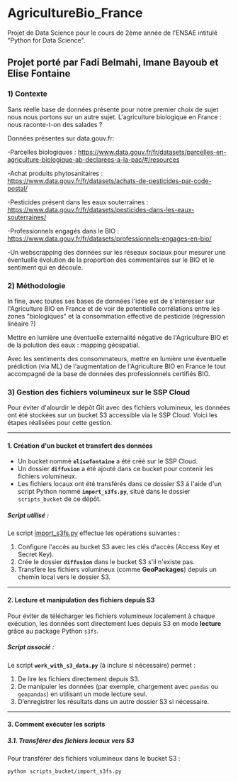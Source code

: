 # AgricultureBio_France
Projet de Data Science pour le cours de 2ème année de l'ENSAE intitulé "Python for Data Science".

## Projet porté par Fadi Belmahi, Imane Bayoub et Elise Fontaine

### 1) Contexte 

Sans réelle base de données présente pour notre premier choix de sujet nous nous portons sur un autre sujet. L'agriculture biologique en France : nous raconte-t-on des salades ?

Données présentes sur data.gouv.fr:

-Parcelles biologiques : https://www.data.gouv.fr/fr/datasets/parcelles-en-agriculture-biologique-ab-declarees-a-la-pac/#/resources

-Achat produits phytosanitaires : https://www.data.gouv.fr/fr/datasets/achats-de-pesticides-par-code-postal/

-Pesticides présent dans les eaux souterraines : https://www.data.gouv.fr/fr/datasets/pesticides-dans-les-eaux-souterraines/

-Professionnels engagés dans le BIO : https://www.data.gouv.fr/fr/datasets/professionnels-engages-en-bio/

-Un webscrapping des données sur les réseaux sociaux pour mesurer une éventuelle évolution de la proportion des commentaires sur le BIO et le sentiment qui en découle.



### 2) Méthodologie 


In fine, avec toutes ses bases de données l'idée est de s'intéresser sur l'Agriculture BIO en France et de voir de potentielle corrélations entre les zones "biologiques" et la consommation effective de pesticide (régression linéaire ?) 

Mettre en lumière une éventuelle externalité négative de l'Agriculture BIO et de la polution des eaux : mapping géospatial. 

Avec les sentiments des consommateurs, mettre en lumière une éventuelle prédiction (via ML) de l'augmentation de l'Agriculture BIO en France le tout accompagné de la base de données des professionnels certifiés BIO.

### 3) Gestion des fichiers volumineux sur le SSP Cloud

Pour éviter d'alourdir le dépôt Git avec des fichiers volumineux, les données ont été stockées sur un bucket S3 accessible via le SSP Cloud. Voici les étapes réalisées pour cette gestion.

---

#### **1. Création d'un bucket et transfert des données**

- Un bucket nommé **`elisefontaine`** a été créé sur le SSP Cloud.
- Un dossier **`diffusion`** a été ajouté dans ce bucket pour contenir les fichiers volumineux.
- Les fichiers locaux ont été transférés dans ce dossier S3 à l'aide d'un script Python nommé **`import_s3fs.py`**, situé dans le dossier `scripts_bucket` de ce dépôt.

##### Script utilisé :
Le script [import_s3fs.py](scripts_bucket/import_s3fs.py) effectue les opérations suivantes :
1. Configure l'accès au bucket S3 avec les clés d'accès (Access Key et Secret Key).
2. Crée le dossier **`diffusion`** dans le bucket S3 s'il n'existe pas.
3. Transfère les fichiers volumineux (comme **GeoPackages**) depuis un chemin local vers le dossier S3.

---

#### **2. Lecture et manipulation des fichiers depuis S3**

Pour éviter de télécharger les fichiers volumineux localement à chaque exécution, les données sont directement lues depuis S3 en mode **lecture** grâce au package Python `s3fs`.

##### Script associé :
Le script **`work_with_s3_data.py`** (à inclure si nécessaire) permet :
1. De lire les fichiers directement depuis S3.
2. De manipuler les données (par exemple, chargement avec `pandas` ou `geopandas`) en utilisant un mode lecture seul.
3. D’enregistrer les résultats dans un autre dossier S3 si nécessaire.

---

#### **3. Comment exécuter les scripts**

##### 3.1. Transférer des fichiers locaux vers S3
Pour transférer des fichiers volumineux dans le bucket S3 :
```bash
python scripts_bucket/import_s3fs.py
